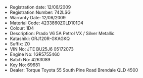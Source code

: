 * Registration date: 12/06/2009
* Registration Number: 742LSG
* Warranty Date: 12/06/2009
* Material Code: 4233860Z0LD101D4
* Colour: 1D4
* Description: Prado V6 5A Petrol VX / Silver Metallic
* Katashiki: GRJ120R-GKAGKQ
* Suffix: Z0
* VIN No: JTE BU25J6 05172073
* Engine No: 1GR5755460
* Batch No: 4263089
* Key No: 69681
* Dealer: Torque Toyota 55 South Pine Road Brendale QLD 4500
